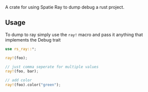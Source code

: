 A crate for using Spatie Ray to dump debug a rust project.

## Usage

To dump to ray simply use the `ray!` macro and pass it anything that implements the Debug trait

```rust
use rs_ray::*;

ray!(foo);

// just comma seperate for multiple values
ray!(foo, bar);

// add color
ray!(foo).color("green");
```
